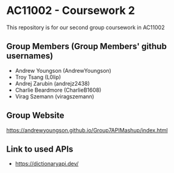 # AC11002 - Coursework 2
This repository is for our second group coursework in AC11002

## Group Members (Group Members' github usernames)
- Andrew Youngson (AndrewYoungson)
- Troy Tsang (L0lip)
- Andrej Zarubin (andrejz2438)
- Charlie Beardmore (CharlieB1608)
- Virag Szemann (viragszemann)

## Group Website
https://andrewyoungson.github.io/Group7APIMashup/index.html

## Link to used APIs
- https://dictionaryapi.dev/
